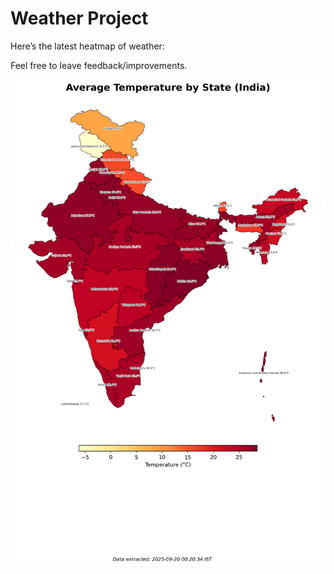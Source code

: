 # Weather Project

Here’s the latest heatmap of weather:

Feel free to leave feedback/improvements.

![India Heatmap](docs/assets/india_heatmap.png?v=CDA5FC)
